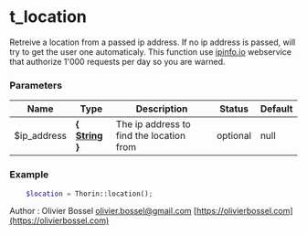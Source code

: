 # t_location

Retreive a location from a passed ip address. If no ip address is passed,
will try to get the user one automaticaly.
This function use [ipinfo.io](https://ipinfo.io) webservice that authorize 1'000 requests per day so you are warned.


### Parameters
Name  |  Type  |  Description  |  Status  |  Default
------------  |  ------------  |  ------------  |  ------------  |  ------------
$ip_address  |  **{ [String](http://php.net/manual/en/language.types.string.php) }**  |  The ip address to find the location from  |  optional  |  null

### Example
```php
	$location = Thorin::location();
```
Author : Olivier Bossel [olivier.bossel@gmail.com](mailto:olivier.bossel@gmail.com) [https://olivierbossel.com](https://olivierbossel.com)